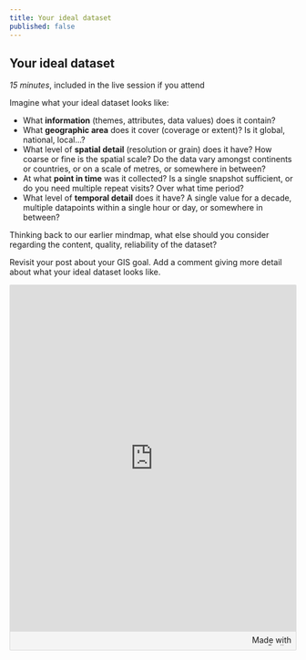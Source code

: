 ```yaml
---
title: Your ideal dataset
published: false
---
```


## Your ideal dataset 
*15 minutes*, included in the live session if you attend

Imagine what your ideal dataset looks like:
- What **information** (themes, attributes, data values) does it contain?
- What **geographic area** does it cover (coverage or extent)?  Is it global, national, local...?
- What level of **spatial detail** (resolution or grain) does it have?  How coarse or fine is the spatial scale?  Do the data vary amongst continents or countries, or on a scale of metres, or somewhere in between?
- At what **point in time** was it collected?  Is a single snapshot sufficient, or do you need multiple repeat visits?  Over what time period?
- What level of **temporal detail** does it have?  A single value for a decade, multiple datapoints within a single hour or day, or somewhere in between?

Thinking back to our earlier mindmap, what else should you consider regarding the content, quality, reliability of the dataset?

Revisit your post about your GIS goal.  Add a comment giving more detail about what your ideal dataset looks like.

<div class="padlet-embed" style="border:1px solid rgba(0,0,0,0.1);border-radius:2px;box-sizing:border-box;overflow:hidden;position:relative;width:100%;background:#F4F4F4"><p style="padding:0;margin:0"><iframe src="https://padlet.com/embed/qu98lamuy4dkqkev" frameborder="0" allow="camera;microphone;geolocation" style="width:100%;height:608px;display:block;padding:0;margin:0"></iframe></p><div style="padding:8px;text-align:right;margin:0;"><a href="https://padlet.com?ref=embed" style="padding:0;margin:0;border:none;display:block;line-height:1;height:16px" target="_blank"><img src="https://padlet.net/embeds/made_with_padlet.png" width="86" height="16" style="padding:0;margin:0;background:none;border:none;display:inline;box-shadow:none" alt="Made with Padlet"></a></div></div>

